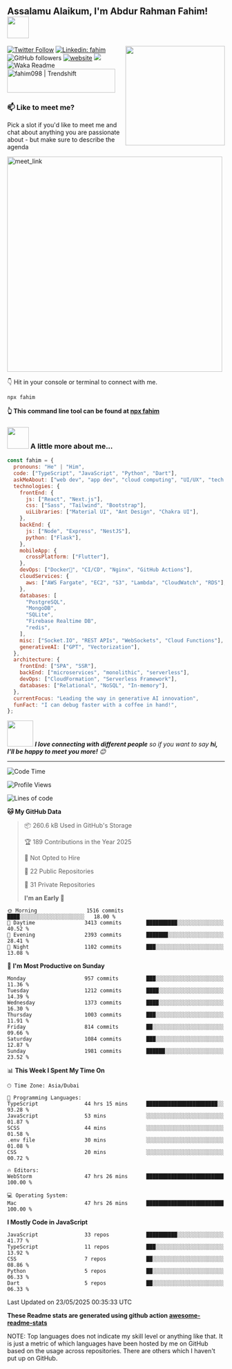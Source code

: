 <h2>
Assalamu Alaikum, I'm Abdur Rahman Fahim! 
<img src="https://media.giphy.com/media/12oufCB0MyZ1Go/giphy.gif" width="50"></h2>
<img align='right' src="https://media.giphy.com/media/M9gbBd9nbDrOTu1Mqx/giphy.gif" width="230">
<!-- <p>
<em>Technical Lead at <a href="https://fliki.ai/">Fliki.AI
</a><img src="https://media.giphy.com/media/WUlplcMpOCEmTGBtBW/giphy.gif" width="30"> 
</em>
</p> -->

[![Twitter Follow](https://img.shields.io/twitter/follow/misterfahim?label=Follow)](https://twitter.com/intent/follow?screen_name=misterfahim)
[![Linkedin: fahim](https://img.shields.io/badge/-fahim-blue?style=flat-square&logo=Linkedin&logoColor=white&link=https://www.linkedin.com/in/fahim-p-singh/)](https://www.linkedin.com/in/arfahimdev)
![GitHub followers](https://img.shields.io/github/followers/fahim098?label=Follow&style=social)
[![website](https://img.shields.io/badge/Website-46a2f1.svg?&style=flat-square&logo=Google-Chrome&logoColor=white&link=https://fahimsingh.me/)](https://fahimsingh.me/)
![](https://visitor-badge.glitch.me/badge?page_id=fahim098.fahim098)
![Waka Readme](https://github.com/fahim098/fahim098/workflows/Waka%20Readme/badge.svg)
<a href="https://trendshift.io/developers/2235" target="_blank"><img src="https://trendshift.io/api/badge/developers/2235" alt="fahim098 | Trendshift" style="width: 250px; height: 55px;" width="250" height="55"/></a>

### 📫 Like to meet me?

Pick a slot if you'd like to meet me and chat about anything you are passionate about - but make sure to describe the agenda

<a href="https://calendly.com/fahim098/30min" target="_blank"><img width="498" alt="meet_link" src="https://user-images.githubusercontent.com/15426564/144297439-f530f383-e73e-41e0-9914-a9b7d3f432e5.png"></a>

👇 Hit in your console or terminal to connect with me.

```bash
npx fahim
```

**👆 This command line tool can be found at [npx fahim](https://github.com/fahim098/npx_card)**

### <img src="https://media.giphy.com/media/VgCDAzcKvsR6OM0uWg/giphy.gif" width="50"> A little more about me...

```javascript
const fahim = {
  pronouns: "He" | "Him",
  code: ["TypeScript", "JavaScript", "Python", "Dart"],
  askMeAbout: ["web dev", "app dev", "cloud computing", "UI/UX", "tech trends"],
  technologies: {
    frontEnd: {
      js: ["React", "Next.js"],
      css: ["Sass", "Tailwind", "Bootstrap"],
      uiLibraries: ["Material UI", "Ant Design", "Chakra UI"],
    },
    backEnd: {
      js: ["Node", "Express", "NestJS"],
      python: ["Flask"],
    },
    mobileApp: {
      crossPlatform: ["Flutter"],
    },
    devOps: ["Docker🐳", "CI/CD", "Nginx", "GitHub Actions"],
    cloudServices: {
      aws: ["AWS Fargate", "EC2", "S3", "Lambda", "CloudWatch", "RDS"],
    },
    databases: [
      "PostgreSQL",
      "MongoDB",
      "SQLite",
      "Firebase Realtime DB",
      "redis",
    ],
    misc: ["Socket.IO", "REST APIs", "WebSockets", "Cloud Functions"],
    generativeAI: ["GPT", "Vectorization"],
  },
  architecture: {
    frontEnd: ["SPA", "SSR"],
    backEnd: ["microservices", "monolithic", "serverless"],
    devOps: ["CloudFormation", "Serverless Framework"],
    databases: ["Relational", "NoSQL", "In-memory"],
  },
  currentFocus: "Leading the way in generative AI innovation",
  funFact: "I can debug faster with a coffee in hand!",
};
```

<img src="https://media.giphy.com/media/LnQjpWaON8nhr21vNW/giphy.gif" width="60"> <em><b>I love connecting with different people</b> so if you want to say <b>hi, I'll be happy to meet you more!</b> 😊</em>

---

<!--START_SECTION:waka-->

![Code Time](http://img.shields.io/badge/Code%20Time-4%2C238%20hrs%2045%20mins-blue)

![Profile Views](http://img.shields.io/badge/Profile%20Views-732-blue)

![Lines of code](https://img.shields.io/badge/From%20Hello%20World%20I%27ve%20Written-7.3%20million%20lines%20of%20code-blue)

**🐱 My GitHub Data**

> 📦 260.6 kB Used in GitHub's Storage
>
> 🏆 189 Contributions in the Year 2025
>
> 🚫 Not Opted to Hire
>
> 📜 22 Public Repositories
>
> 🔑 31 Private Repositories
>
> **I'm an Early 🐤**

```text
🌞 Morning                1516 commits        ████░░░░░░░░░░░░░░░░░░░░░   18.00 %
🌆 Daytime                3413 commits        ██████████░░░░░░░░░░░░░░░   40.52 %
🌃 Evening                2393 commits        ███████░░░░░░░░░░░░░░░░░░   28.41 %
🌙 Night                  1102 commits        ███░░░░░░░░░░░░░░░░░░░░░░   13.08 %
```

📅 **I'm Most Productive on Sunday**

```text
Monday                   957 commits         ███░░░░░░░░░░░░░░░░░░░░░░   11.36 %
Tuesday                  1212 commits        ████░░░░░░░░░░░░░░░░░░░░░   14.39 %
Wednesday                1373 commits        ████░░░░░░░░░░░░░░░░░░░░░   16.30 %
Thursday                 1003 commits        ███░░░░░░░░░░░░░░░░░░░░░░   11.91 %
Friday                   814 commits         ██░░░░░░░░░░░░░░░░░░░░░░░   09.66 %
Saturday                 1084 commits        ███░░░░░░░░░░░░░░░░░░░░░░   12.87 %
Sunday                   1981 commits        ██████░░░░░░░░░░░░░░░░░░░   23.52 %
```

📊 **This Week I Spent My Time On**

```text
🕑︎ Time Zone: Asia/Dubai

💬 Programming Languages:
TypeScript               44 hrs 15 mins      ███████████████████████░░   93.28 %
JavaScript               53 mins             ░░░░░░░░░░░░░░░░░░░░░░░░░   01.87 %
SCSS                     44 mins             ░░░░░░░░░░░░░░░░░░░░░░░░░   01.58 %
.env file                30 mins             ░░░░░░░░░░░░░░░░░░░░░░░░░   01.08 %
CSS                      20 mins             ░░░░░░░░░░░░░░░░░░░░░░░░░   00.72 %

🔥 Editors:
WebStorm                 47 hrs 26 mins      █████████████████████████   100.00 %

💻 Operating System:
Mac                      47 hrs 26 mins      █████████████████████████   100.00 %
```

**I Mostly Code in JavaScript**

```text
JavaScript               33 repos            ██████████░░░░░░░░░░░░░░░   41.77 %
TypeScript               11 repos            ███░░░░░░░░░░░░░░░░░░░░░░   13.92 %
CSS                      7 repos             ██░░░░░░░░░░░░░░░░░░░░░░░   08.86 %
Python                   5 repos             ██░░░░░░░░░░░░░░░░░░░░░░░   06.33 %
Dart                     5 repos             ██░░░░░░░░░░░░░░░░░░░░░░░   06.33 %
```

Last Updated on 23/05/2025 00:35:33 UTC

<!--END_SECTION:waka-->

**These Readme stats are generated using github action [awesome-readme-stats](https://github.com/fahim098/waka-readme-stats)**

NOTE: Top languages does not indicate my skill level or anything like that. It is just a metric of which languages have been hosted by me on GitHub based on the usage across repositories. There are others which I haven't put up on GitHub.
